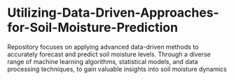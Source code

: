 # Utilizing-Data-Driven-Approaches-for-Soil-Moisture-Prediction
Repository focuses on applying advanced data-driven methods to accurately forecast and predict soil moisture levels. Through a diverse range of machine learning algorithms, statistical models, and data processing techniques,  to gain valuable insights into soil moisture dynamics
